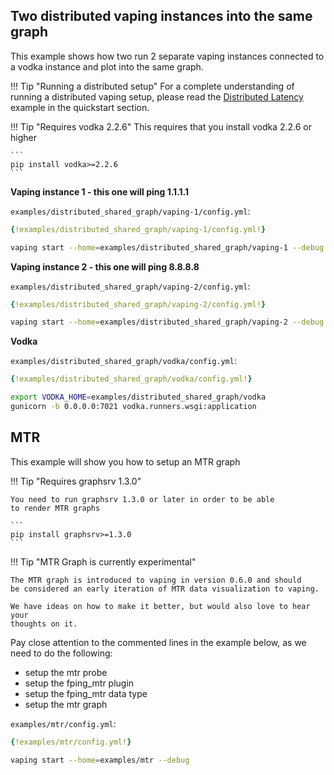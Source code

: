 ## Two distributed vaping instances into the same graph

This example shows how two run 2 separate vaping instances connected to a vodka instance and plot into the same graph.

!!! Tip "Running a distributed setup"
    For a complete understanding of running a distributed vaping setup, please read the [Distributed Latency](quickstart/#example-distributed-latency) example in the quickstart section.

!!! Tip "Requires vodka 2.2.6"
    This requires that you install vodka 2.2.6 or higher

    ```
    pip install vodka>=2.2.6
    ```

**Vaping instance 1 - this one will ping 1.1.1.1**

`examples/distributed_shared_graph/vaping-1/config.yml`:
```yml
{!examples/distributed_shared_graph/vaping-1/config.yml!}
```

```sh
vaping start --home=examples/distributed_shared_graph/vaping-1 --debug
```

**Vaping instance 2 - this one will ping 8.8.8.8**

`examples/distributed_shared_graph/vaping-2/config.yml`:
```yml
{!examples/distributed_shared_graph/vaping-2/config.yml!}
```

```sh
vaping start --home=examples/distributed_shared_graph/vaping-2 --debug
```

**Vodka**

`examples/distributed_shared_graph/vodka/config.yml`:
```yml
{!examples/distributed_shared_graph/vodka/config.yml!}
```

```sh
export VODKA_HOME=examples/distributed_shared_graph/vodka
gunicorn -b 0.0.0.0:7021 vodka.runners.wsgi:application
```

## MTR

This example will show you how to setup an MTR graph

!!! Tip "Requires graphsrv 1.3.0"

    You need to run graphsrv 1.3.0 or later in order to be able
    to render MTR graphs

    ```
    pip install graphsrv>=1.3.0
    ```


!!! Tip "MTR Graph is currently experimental"

    The MTR graph is introduced to vaping in version 0.6.0 and should
    be considered an early iteration of MTR data visualization to vaping.

    We have ideas on how to make it better, but would also love to hear your
    thoughts on it.


Pay close attention to the commented lines in the example below, as we need to do the following:

- setup the mtr probe
- setup the fping_mtr plugin
- setup the fping_mtr data type
- setup the mtr graph


`examples/mtr/config.yml`:
```yml
{!examples/mtr/config.yml!}
```

```sh
vaping start --home=examples/mtr --debug
```


